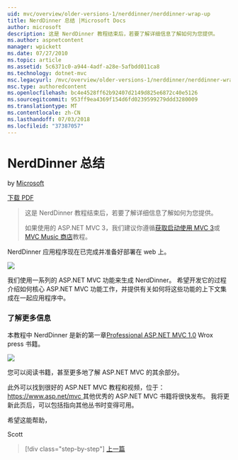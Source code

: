 ```yaml
---
uid: mvc/overview/older-versions-1/nerddinner/nerddinner-wrap-up
title: NerdDinner 总结 |Microsoft Docs
author: microsoft
description: 这是 NerdDinner 教程结束后，若要了解详细信息了解如何为您提供。
ms.author: aspnetcontent
manager: wpickett
ms.date: 07/27/2010
ms.topic: article
ms.assetid: 5c6371c0-a944-4adf-a28e-5afbdd011ca8
ms.technology: dotnet-mvc
msc.legacyurl: /mvc/overview/older-versions-1/nerddinner/nerddinner-wrap-up
msc.type: authoredcontent
ms.openlocfilehash: bc4e4528ff62b92407d2149d825e6872c40e5126
ms.sourcegitcommit: 953ff9ea4369f154d6fd0239599279ddd3280009
ms.translationtype: MT
ms.contentlocale: zh-CN
ms.lasthandoff: 07/03/2018
ms.locfileid: "37387057"
---
```

<a name="nerddinner-wrap-up"></a>NerdDinner 总结
====================
by [Microsoft](https://github.com/microsoft)

[下载 PDF](http://aspnetmvcbook.s3.amazonaws.com/aspnetmvc-nerdinner_v1.pdf)

> 这是 NerdDinner 教程结束后，若要了解详细信息了解如何为您提供。
> 
> 如果使用的 ASP.NET MVC 3，我们建议你遵循[获取启动使用 MVC 3](../../older-versions/getting-started-with-aspnet-mvc3/cs/intro-to-aspnet-mvc-3.md)或[MVC Music 商店](../../older-versions/mvc-music-store/mvc-music-store-part-1.md)教程。


NerdDinner 应用程序现在已完成并准备好部署在 web 上。

![](nerddinner-wrap-up/_static/image1.png)

我们使用一系列的 ASP.NET MVC 功能来生成 NerdDinner。 希望开发它的过程介绍如何核心 ASP.NET MVC 功能工作，并提供有关如何将这些功能的上下文集成在一起应用程序中。

### <a name="learning-more"></a>了解更多信息

本教程中 NerdDinner 是新的第一章[Professional ASP.NET MVC 1.0](https://www.amazon.com/gp/product/0470384611?ie=UTF8&amp;tag=scoblo04-20&amp;linkCode=xm2&amp;camp=1789&amp;creativeASIN=0470384611) Wrox press 书籍。

[![](https://mscblogs.blob.core.windows.net/media/scottgu/Media/bookcover1_6CAECF94.png)](https://www.amazon.com/gp/product/0470384611?ie=UTF8&amp;tag=scoblo04-20&amp;linkCode=xm2&amp;camp=1789&amp;creativeASIN=0470384611)

您可以阅读书籍，甚至更多地了解 ASP.NET MVC 的其余部分。

此外可以找到很好的 ASP.NET MVC 教程和视频，位于： [ https://www.asp.net/mvc ](../../../index.md)其他优秀的 ASP.NET MVC 书籍将很快发布。 我将更新此页后，可以包括指向其他丛书时变得可用。

希望这能帮助，

Scott

> [!div class="step-by-step"]
> [上一篇](enable-automated-unit-testing.md)
